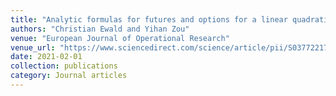 ```yaml
---
title: "Analytic formulas for futures and options for a linear quadratic jump diffusion model with seasonal stochastic volatility and convenience yield: Do fish jump?"
authors: "Christian Ewald and Yihan Zou"
venue: "European Journal of Operational Research"
venue_url: "https://www.sciencedirect.com/science/article/pii/S0377221721000825"
date: 2021-02-01
collection: publications
category: Journal articles
---
```

